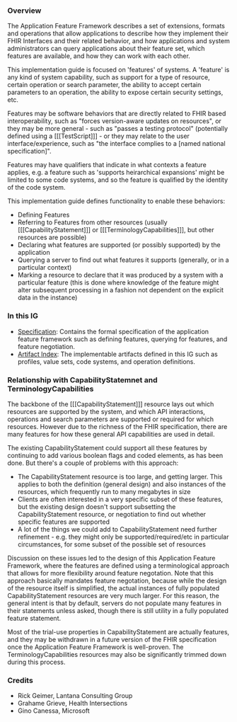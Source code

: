 ### Overview

The Application Feature Framework describes a set of extensions, formats and operations that allow applications 
to describe how they implement their FHIR Interfaces and their related behavior, and how applications and 
system administrators can query applications about their feature set, which features are available, and how 
they can work with each other.

This implementation guide is focused on 'features' of systems.  A 'feature' is any kind of system capability, 
such as support for a type of resource, certain operation or search parameter, the ability to accept certain 
parameters to an operation, the ability to expose certain security settings, etc.

Features may be software behaviors that are directly related to FHIR based interoperability, such 
as "forces version-aware updates on resources", or they may be more general - such as "passes a
testing protocol" (potentially defined using a [[[TestScript]]] - or they may relate
to the user interface/experience, such as "the interface complies to a [named national specification]".

Features may have qualifiers that indicate in what contexts a feature applies, e.g. a feature such 
as 'supports heirarchical expansions' might be limited to some code systems, and so the feature 
is qualified by the identity of the code system.

This implementation guide defines functionality to enable these behaviors:
* Defining Features 
* Referring to Features from other resources (usually [[[CapabilityStatement]]] or [[[TerminologyCapabilities]]], but other resources are possible)
* Declaring what features are supported (or possibly supported) by the application
* Querying a server to find out what features it supports (generally, or in a particular context)
* Marking a resource to declare that it was produced by a system with a particular feature (this is done where knowledge of the feature might alter subsequent processing in a fashion not dependent on the explicit data in the instance)

### In this IG 

* [Specification](specification.html): Contains the formal specification of the application feature framework such as defining features, querying for features, and feature negotiation.
* [Artifact Index](artifacts.html): The implementable artifacts defined in this IG such as profiles, value sets, code systems, and operation definitions.

### Relationship with CapabilityStatemnet and TerminologyCapabilities 


The backbone of the [[[CapabilityStatement]]] resource lays out which resources are supported by the system, and which API interactions, operations and search parameters are supported or required for which resources. However due to the richness of the FHIR specification, there are many features for how these general API capabilities are used in detail.

The existing CapabilityStatement could support all these features by continuing to add various boolean flags and coded elements, as has been done. But there's a couple of problems with this approach:

* The CapabilityStatement resource is too large, and getting larger. This applies to both the definition (general design) and also instances of the resources, which frequently run to many megabytes in size
* Clients are often interested in a very specific subset of these features, but the existing design doesn't support subsetting the CapabilityStatement resource, or negotiation to find out whether specific features are supported
* A lot of the things we could add to CapabilityStatement need further refinement - e.g. they might only be supported/required/etc in particular circumstances, for some subset of the possible set of resources 

Discussion on these issues led to the design of this Application Feature Framework, where the features are defined using a terminological approach that allows for more flexibility around feature negotation. Note that this approach basically mandates feature negotation, because while the design of the resource itself is simplified, the actual instances of fully populated CapabilityStatement resources are very much larger. For this reason, the general intent is that by default, servers do not populate many features in their statements unless asked, though there is still utility in a fully populated feature statement.

Most of the trial-use properties in CapabilityStatement are actually features, and they may be withdrawn in a future version of the FHIR specification once the Application Feature Framework is well-proven.
The TerminologyCapabilities resources may also be significantly trimmed down during this process.

### Credits

* Rick Geimer, Lantana Consulting Group
* Grahame Grieve, Health Intersections
* Gino Canessa, Microsoft


